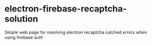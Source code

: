 # electron-firebase-recaptcha-solution
Simple web page for resolving electron recaptcha catched errors when using firebase auth
